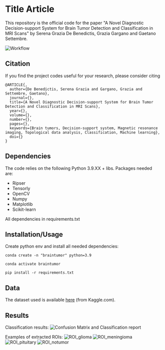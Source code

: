 # Title Article

This repository is the official code for the paper "A Novel Diagnostic Decision-support System for Brain Tumor Detection and Classification in MRI Scans" by Serena Grazia De Benedictis, Grazia Gargano and Gaetano Settembre.

![Workflow](https://github.com/gaetanosettembre/BrainTumor/blob/main/images/workflow_BT.png?raw=true)


## Citation
If you find the project codes useful for your research, please consider citing


```
@ARTICLE{,
  author={De Benedictis, Serena Grazia and Gargano, Grazia and Settembre, Gaetano},
  journal={}, 
  title={A Novel Diagnostic Decision-support System for Brain Tumor Detection and Classification in MRI Scans}, 
  year={},
  volume={},
  number={},
  pages={},
  keywords={Brain tumors, Decision-support system, Magnetic resonance imaging, Topological data analysis, Classification, Machine learning},
  doi={}
}

```

## Dependencies

The code relies on the following Python 3.9.XX + libs. Packages needed are:
 
* Ripser
* Tensorly
* OpenCV
* Numpy
* Matplotlib
* Scikit-learn

All dependencies in requirements.txt

## Installation/Usage

Create python env and install all needed dependencies:

    conda create -n "braintumor" python=3.9

    conda activate braintumor

    pip install -r requirements.txt

## Data

The dataset used is available [here](https://www.kaggle.com/datasets/masoudnickparvar/brain-tumor-mri-dataset) (from Kaggle.com).

## Results

Classification results:
![Confusion Matrix and Classification report](https://github.com/gaetanosettembre/BrainTumor/blob/main/images/res_cls.png?raw=true)

Examples of extracted ROIs:
![ROI_glioma](https://github.com/gaetanosettembre/BrainTumor/blob/main/images/roi_glioma.png)
![ROI_meningioma](https://github.com/gaetanosettembre/BrainTumor/blob/main/images/roi_meningioma.png)
![ROI_pituitary](https://github.com/gaetanosettembre/BrainTumor/blob/main/images/roi_pituitary.png)
![ROI_notumor](https://github.com/gaetanosettembre/BrainTumor/blob/main/images/roi_notumor.png)
